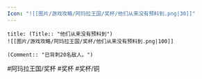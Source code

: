 ```yaml
---
Icon: "![[图片/游戏攻略/阿玛拉王国/奖杯/他们从来没有预料到.png|30]]"
---
```

```ad-common-bronze-trophy
title: (Title:: "他们从来没有预料到")
![[图片/游戏攻略/阿玛拉王国/奖杯/他们从来没有预料到.png|100]]

(Comment:: "已背刺20名敌人。")
```

#阿玛拉王国/奖杯 #奖杯 #奖杯/铜
